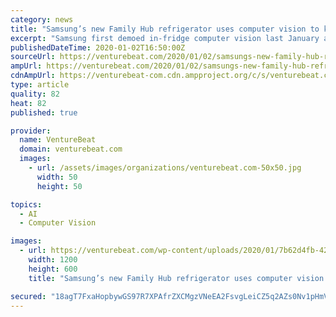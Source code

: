 ```yaml
---
category: news
title: "Samsung’s new Family Hub refrigerator uses computer vision to keep tabs on groceries"
excerpt: "Samsung first demoed in-fridge computer vision last January at CES 2019, where it suggested that Bixby Vision — technology that’s been around in some form since 2016 — might someday automatically labels groceries in-fridge, eliminating the need for users to do so manually. For its part, Smarter took an aftermarket approach with FridgeCam ..."
publishedDateTime: 2020-01-02T16:50:00Z
sourceUrl: https://venturebeat.com/2020/01/02/samsungs-new-family-hub-refrigerator-uses-computer-vision-to-keep-tabs-on-groceries/
ampUrl: https://venturebeat.com/2020/01/02/samsungs-new-family-hub-refrigerator-uses-computer-vision-to-keep-tabs-on-groceries/amp/
cdnAmpUrl: https://venturebeat-com.cdn.ampproject.org/c/s/venturebeat.com/2020/01/02/samsungs-new-family-hub-refrigerator-uses-computer-vision-to-keep-tabs-on-groceries/amp/
type: article
quality: 82
heat: 82
published: true

provider:
  name: VentureBeat
  domain: venturebeat.com
  images:
    - url: /assets/images/organizations/venturebeat.com-50x50.jpg
      width: 50
      height: 50

topics:
  - AI
  - Computer Vision

images:
  - url: https://venturebeat.com/wp-content/uploads/2020/01/7b62d4fb-42bc-4991-808d-8d1fd96c6b29-e1577983599901.png?fit=1200%2C600&strip=all
    width: 1200
    height: 600
    title: "Samsung’s new Family Hub refrigerator uses computer vision to keep tabs on groceries"

secured: "18agT7FxaHopbywGS97R7XPAfrZXCMgzVNeEA2FsvgLeiCZ5q2AZs0Nv1pHmVmuTZWPghXRosVTP0TzJzbD+ny85x0vBaYETGQo0J2NlXFWKUHGRa3RE3hB2Uk84MwzTX1bJCxumRyJWpF+DVuYWwYD4+OCb+jPh+/AZ6ut2NZNRxgqOzaLH0B5VCn8JXYpR3FjBNF/Muhx4aMzzrqro42PMSFhydtPVsYLweVPtd6yzRAuRgNgCx041a6iwX9mx6yUVh3fB8JDI+fGYba2t0zkHYy7b5GGuldvS6+OTR1s=;xEdI3mF16jUkonNmY0hYIQ=="
---
```


